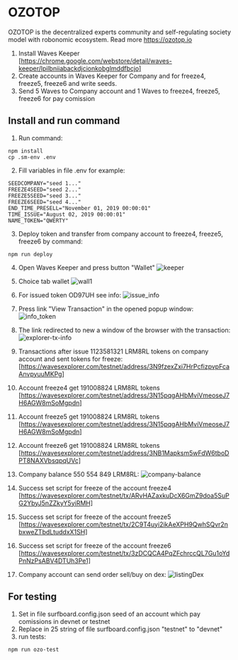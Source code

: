 # OZOTOP

OZOTOP is the decentralized experts community and self-regulating society model with robonomic ecosystem.
Read more https://ozotop.io


1. Install Waves Keeper [https://chrome.google.com/webstore/detail/waves-keeper/lpilbniiabackdjcionkobglmddfbcjo]
2. Create accounts in Waves Keeper for Company and for freeze4, freeze5, freeze6 and write seeds.
3. Send 5 Waves to Company account and 1 Waves to freeze4, freeze5, freeze6 for pay     comission

## Install and run command
1. Run command:
```
npm install
cp .sm-env .env

```

2. Fill variables in file .env for example: 
```
SEEDCOMPANY="seed 1..."
FREEZE4SEED="seed 2..."
FREEZE5SEED="seed 3..."
FREEZE6SEED="seed 4..."
END_TIME_PRESELL="November 01, 2019 00:00:01"
TIME_ISSUE="August 02, 2019 00:00:01"
NAME_TOKEN="QWERTY"

```

3. Deploy token and transfer from company account to freeze4, freeze5, freeze6 by command:
```
npm run deploy
```

4. Open Waves Keeper and press button "Wallet"
![keeper](https://user-images.githubusercontent.com/11519562/62214504-d96ca180-b3ad-11e9-99f3-33d576684dea.png)

5. Choice tab wallet ![wall1](https://user-images.githubusercontent.com/11519562/62214910-a1b22980-b3ae-11e9-9c80-38e18b587d02.png)


6. For issued token OD97UH see info: 
![issue_info](https://user-images.githubusercontent.com/11519562/62215233-39177c80-b3af-11e9-981e-fc673e516f66.png)

7. Press link "View Transaction" in the opened popup window:
![info_token](https://user-images.githubusercontent.com/11519562/62215486-bcd16900-b3af-11e9-95f1-7c58a074e225.png)

8. The link redirected to new a window of the browser with the transaction:
![explorer-tx-info](https://user-images.githubusercontent.com/11519562/62215969-94963a00-b3b0-11e9-81f5-d503ba6e0f03.png)

9. Transactions after issue 1123581321 LRM8RL tokens on company account and sent tokens for freeze:
[https://wavesexplorer.com/testnet/address/3N9fzexZxi7HrPcfizpvpFcaAnvpyuuMKPg]
10. Account freeze4 get 191008824 LRM8RL tokens [https://wavesexplorer.com/testnet/address/3N15pqgAHbMviVmeoseJ7H6AGW8mSoMgpdn]
11. Account freeze5 get 191008824 LRM8RL tokens [https://wavesexplorer.com/testnet/address/3N15pqgAHbMviVmeoseJ7H6AGW8mSoMgpdn]
12. Account freeze6 get 191008824 LRM8RL tokens [https://wavesexplorer.com/testnet/address/3NB1Mapksm5wFdW6tboDPT8NAXVbsqpqUVc]
13. Company balance 550 554 849 LRM8RL: 
![company-balance](https://user-images.githubusercontent.com/11519562/62228506-73d8df00-b3c6-11e9-9d8a-6103318fcab8.png)
14. Success set script for freeze of the account freeze4 [https://wavesexplorer.com/testnet/tx/ARvHAZaxkuDcX6GmZ9doa5SuPG2YbyJ5nZZkyY5yiRMH]
15. Success set script for freeze of the account freeze5 [https://wavesexplorer.com/testnet/tx/2C9T4uyi2ikAeXPH9QwhSQvr2nbxweZTbdLtuddxX1SH]
16. Success set script for freeze of the account freeze6 [https://wavesexplorer.com/testnet/tx/3zDCQCA4PqZFchrccQL7Gu1oYdPnNzPsABV4DTUh3Pe1]
17. Company account can send order sell/buy on dex:
![listingDex](https://user-images.githubusercontent.com/11519562/62228985-653ef780-b3c7-11e9-9d1a-bf4bef40ffd3.png)


## For testing
1. Set in file surfboard.config.json seed of an account which pay comissions in devnet or testnet
2. Replace in 25 string of file surfboard.config.json "testnet" to "devnet"
3. run tests:
```
npm run ozo-test
```